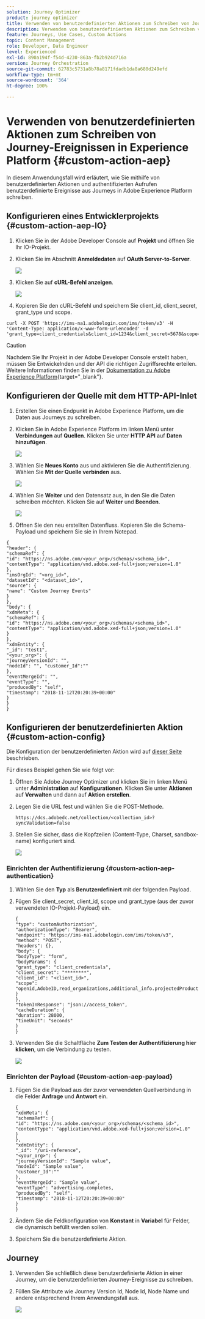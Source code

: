 ```yaml
---
solution: Journey Optimizer
product: journey optimizer
title: Verwenden von benutzerdefinierten Aktionen zum Schreiben von Journey-Ereignissen in AEP
description: Verwenden von benutzerdefinierten Aktionen zum Schreiben von Journey-Ereignissen in AEP
feature: Journeys, Use Cases, Custom Actions
topic: Content Management
role: Developer, Data Engineer
level: Experienced
exl-id: 890a194f-f54d-4230-863a-fb2b924d716a
version: Journey Orchestration
source-git-commit: 62783c5731a8b78a8171fdadb1da8a680d249efd
workflow-type: tm+mt
source-wordcount: '364'
ht-degree: 100%

---
```


# Verwenden von benutzerdefinierten Aktionen zum Schreiben von Journey-Ereignissen in Experience Platform {#custom-action-aep}

In diesem Anwendungsfall wird erläutert, wie Sie mithilfe von benutzerdefinierten Aktionen und authentifizierten Aufrufen benutzerdefinierte Ereignisse aus Journeys in Adobe Experience Platform schreiben.

## Konfigurieren eines Entwicklerprojekts {#custom-action-aep-IO}

1. Klicken Sie in der Adobe Developer Console auf **Projekt** und öffnen Sie Ihr IO-Projekt.

1. Klicken Sie im Abschnitt **Anmeldedaten** auf **OAuth Server-to-Server**.

   ![](assets/custom-action-aep-1.png)

1. Klicken Sie auf **cURL-Befehl anzeigen**.

   ![](assets/custom-action-aep-2.png)

1. Kopieren Sie den cURL-Befehl und speichern Sie client_id, client_secret, grant_type und scope.

```
curl -X POST 'https://ims-na1.adobelogin.com/ims/token/v3' -H 'Content-Type: application/x-www-form-urlencoded' -d 'grant_type=client_credentials&client_id=1234&client_secret=5678&scope=openid,AdobeID,read_organizations,additional_info.projectedProductContext,session'
```

>[!CAUTION]
>
>Nachdem Sie Ihr Projekt in der Adobe Developer Console erstellt haben, müssen Sie Entwickelnden und der API die richtigen Zugriffsrechte erteilen. Weitere Informationen finden Sie in der [Dokumentation zu Adobe Experience Platform](https://experienceleague.adobe.com/de/docs/experience-platform/landing/platform-apis/api-authentication#grant-developer-and-api-access-control){target="_blank"}.

## Konfigurieren der Quelle mit dem HTTP-API-Inlet

1. Erstellen Sie einen Endpunkt in Adobe Experience Platform, um die Daten aus Journeys zu schreiben.

1. Klicken Sie in Adobe Experience Platform im linken Menü unter **Verbindungen** auf **Quellen**. Klicken Sie unter **HTTP API** auf **Daten hinzufügen**.

   ![](assets/custom-action-aep-3.png)

1. Wählen Sie **Neues Konto** aus und aktivieren Sie die Authentifizierung. Wählen Sie **Mit der Quelle verbinden** aus.

   ![](assets/custom-action-aep-4.png)

1. Wählen Sie **Weiter** und den Datensatz aus, in den Sie die Daten schreiben möchten. Klicken Sie auf **Weiter** und **Beenden**.

   ![](assets/custom-action-aep-5.png)

1. Öffnen Sie den neu erstellten Datenfluss. Kopieren Sie die Schema-Payload und speichern Sie sie in Ihrem Notepad.

```
{
"header": {
"schemaRef": {
"id": "https://ns.adobe.com/<your_org>/schemas/<schema_id>",
"contentType": "application/vnd.adobe.xed-full+json;version=1.0"
},
"imsOrgId": "<org_id>",
"datasetId": "<dataset_id>",
"source": {
"name": "Custom Journey Events"
}
},
"body": {
"xdmMeta": {
"schemaRef": {
"id": "https://ns.adobe.com/<your_org>/schemas/<schema_id>",
"contentType": "application/vnd.adobe.xed-full+json;version=1.0"
}
},
"xdmEntity": {
"_id": "test1",
"<your_org>": {
"journeyVersionId": "",
"nodeId": "", "customer_Id":""
},
"eventMergeId": "",
"eventType": "",
"producedBy": "self",
"timestamp": "2018-11-12T20:20:39+00:00"
}
}
}
```

## Konfigurieren der benutzerdefinierten Aktion {#custom-action-config}

Die Konfiguration der benutzerdefinierten Aktion wird auf [dieser Seite](../action/about-custom-action-configuration.md) beschrieben.

Für dieses Beispiel gehen Sie wie folgt vor:

1. Öffnen Sie Adobe Journey Optimizer und klicken Sie im linken Menü unter **Administration** auf **Konfigurationen**. Klicken Sie unter **Aktionen** auf **Verwalten** und dann auf **Aktion erstellen**.

1. Legen Sie die URL fest und wählen Sie die POST-Methode.

   `https://dcs.adobedc.net/collection/<collection_id>?syncValidation=false`

1. Stellen Sie sicher, dass die Kopfzeilen (Content-Type, Charset, sandbox-name) konfiguriert sind.

   ![](assets/custom-action-aep-7bis.png)

### Einrichten der Authentifizierung {#custom-action-aep-authentication}

1. Wählen Sie den **Typ** als **Benutzerdefiniert** mit der folgenden Payload.

1. Fügen Sie client_secret, client_id, scope und grant_type (aus der zuvor verwendeten IO-Projekt-Payload) ein.

   ```
   {
   "type": "customAuthorization",
   "authorizationType": "Bearer",
   "endpoint": "https://ims-na1.adobelogin.com/ims/token/v3",
   "method": "POST",
   "headers": {},
   "body": {
   "bodyType": "form",
   "bodyParams": {
   "grant_type": "client_credentials",
   "client_secret": "********",
   "client_id": "<client_id>",
   "scope": "openid,AdobeID,read_organizations,additional_info.projectedProductContext,session"
   }
   },
   "tokenInResponse": "json://access_token",
   "cacheDuration": {
   "duration": 28000,
   "timeUnit": "seconds"
   }
   }
   ```

1. Verwenden Sie die Schaltfläche **Zum Testen der Authentifizierung hier klicken**, um die Verbindung zu testen.

   ![](assets/custom-action-aep-8.png)

### Einrichten der Payload {#custom-action-aep-payload}

1. Fügen Sie die Payload aus der zuvor verwendeten Quellverbindung in die Felder **Anfrage** und **Antwort** ein.

   ```
   {
   "xdmMeta": {
   "schemaRef": {
   "id": "https://ns.adobe.com/<your_org>/schemas/<schema_id>",
   "contentType": "application/vnd.adobe.xed-full+json;version=1.0"
   }
   },
   "xdmEntity": {
   "_id": "/uri-reference",
   "<your_org>": {
   "journeyVersionId": "Sample value",
   "nodeId": "Sample value",
   "customer_Id":""
   },
   "eventMergeId": "Sample value",
   "eventType": "advertising.completes,
   "producedBy": "self",
   "timestamp": "2018-11-12T20:20:39+00:00"
   }
   }
   ```

1. Ändern Sie die Feldkonfiguration von **Konstant** in **Variabel** für Felder, die dynamisch befüllt werden sollen.

1. Speichern Sie die benutzerdefinierte Aktion.

## Journey

1. Verwenden Sie schließlich diese benutzerdefinierte Aktion in einer Journey, um die benutzerdefinierten Journey-Ereignisse zu schreiben.

1. Füllen Sie Attribute wie Journey Version Id, Node Id, Node Name und andere entsprechend Ihrem Anwendungsfall aus.

   ![](assets/custom-action-aep-9.png)
